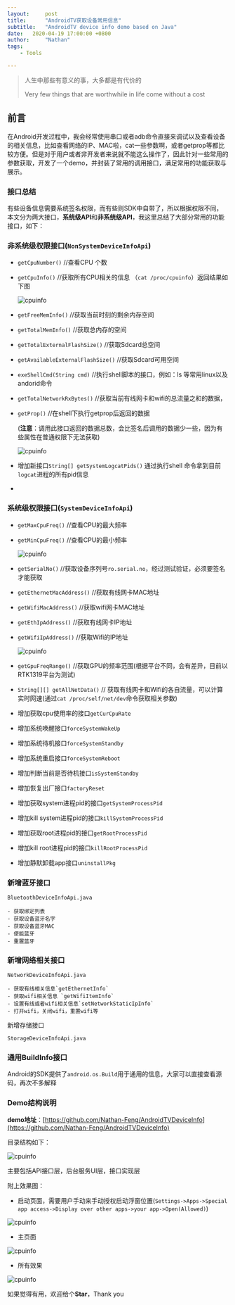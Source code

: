 ```yaml
---
layout:     post
title:      "AndroidTV获取设备常用信息"
subtitle:   "AndroidTV device info demo based on Java"
date:   2020-04-19 17:00:00 +0800
author:     "Nathan"
tags:
    - Tools

---
```


> 人生中那些有意义的事，大多都是有代价的
>
> Very few things that are worthwhile in life come without a cost
>

## 前言

在Android开发过程中，我会经常使用串口或者adb命令直接来调试以及查看设备的相关信息，比如查看网络的IP、MAC啦，cat一些参数啊，或者getprop等都比较方便。但是对于用户或者非开发者来说就不能这么操作了，因此针对一些常用的参数获取，开发了一个demo，并封装了常用的调用接口，满足常用的功能获取与展示。

### 接口总结

有些设备信息需要系统签名权限，而有些则SDK中自带了，所以根据权限不同，本文分为两大接口，**系统级API**和**非系统级API**，我这里总结了大部分常用的功能接口，如下：

### 非系统级权限接口(`NonSystemDeviceInfoApi`)

* `getCpuNumber()` //查看CPU 个数

* `getCpuInfo()` //获取所有CPU相关的信息 （`cat /proc/cpuinfo`）返回结果如下图

  ![cpuinfo](/img/device-info/cat-cpuinfo.jpg)

* `getFreeMemInfo()` //获取当前时刻的剩余内存空间

* `getTotalMemInfo()` //获取总内存的空间

* `getTotalExternalFlashSize()` //获取Sdcard总空间

* `getAvailableExternalFlashSize()` //获取Sdcard可用空间

* `exeShellCmd(String cmd)` //执行shell脚本的接口，例如：ls 等常用linux以及andorid命令

* `getTotalNetworkRxBytes()` //获取当前有线网卡和wifi的总流量之和的数据，

* `getProp()` //在shell下执行getprop后返回的数据

  (**注意**：调用此接口返回的数据总数，会比签名后调用的数据少一些，因为有些属性在普通权限下无法获取)

  ![cpuinfo](/img/device-info/shell-getprop.jpg)
  
* 增加新接口`String[] getSystemLogcatPids()` 通过执行shell 命令拿到目前`logcat`进程的所有pid信息

* 

### 系统级权限接口(`SystemDeviceInfoApi`)

* `getMaxCpuFreq()` //查看CPU的最大频率

* `getMinCpuFreq()` //查看CPU的最小频率

  ![cpuinfo](/img/device-info/cpu-freq.png)

* `getSerialNo()` //获取设备序列号`ro.serial.no`，经过测试验证，必须要签名才能获取

* `getEthernetMacAddress()` //获取有线网卡MAC地址 

* `getWifiMacAddress()` //获取wifi网卡MAC地址

* `getEthIpAddress()` //获取有线网卡IP地址

* `getWifiIpAddress()` //获取Wifi的IP地址

  ![cpuinfo](/img/device-info/wifi-mac-ip.png)

* `getGpuFreqRange()` //获取GPU的频率范围(根据平台不同，会有差异，目前以RTK1319平台为测试)

* `String[][] getAllNetData()` // 获取有线网卡和Wifi的各自流量，可以计算实时网速(通过`cat /proc/self/net/dev`命令获取相关参数)

* 增加获取cpu使用率的接口`getCurCpuRate`

* 增加系统唤醒接口`forceSystemWakeUp`

* 增加系统待机接口`forceSystemStandby`

* 增加系统重启接口`forceSystemReboot`

* 增加判断当前是否待机接口`isSystemStandby`

* 增加恢复出厂接口`factoryReset`

* 增加获取system进程pid的接口`getSystemProcessPid`

* 增加kill system进程pid的接口`killSystemProcessPid`

* 增加获取root进程pid的接口`getRootProcessPid`

* 增加kill root进程pid的接口`killRootProcessPid`

* 增加静默卸载app接口`uninstallPkg`

### 新增蓝牙接口

`BluetoothDeviceInfoApi.java`

	- 获取绑定列表
	- 获取设备蓝牙名字
	- 获取设备蓝牙MAC
	- 使能蓝牙
	- 重置蓝牙

### 新增网络相关接口

`NetworkDeviceInfoApi.java`

	- 获取有线相关信息`getEthernetInfo`
	- 获取wifi相关信息 `getWifiItemInfo`
	- 设置有线或者wifi相关信息`setNetworkStaticIpInfo`
	- 打开wifi，关闭wifi，重置wifi等

新增存储接口

`StorageDeviceInfoApi.java`

### 通用BuildInfo接口

Android的SDK提供了`android.os.Build`用于通用的信息，大家可以直接查看源码，再次不多解释

### Demo结构说明

**demo地址**：[https://github.com/Nathan-Feng/AndroidTVDeviceInfo](https://github.com/Nathan-Feng/AndroidTVDeviceInfo)

目录结构如下：

![cpuinfo](/img/device-info/demo-tree.png)

主要包括API接口层，后台服务UI层，接口实现层

附上效果图：

* 启动页面，需要用户手动来手动授权启动浮窗位置(`Settings->Apps->Special app access->Display over other apps->your app->Open(Allowed)`)

![cpuinfo](/img/device-info/setting-allowed.png)

* 主页面

![cpuinfo](/img/device-info/main-activity.png)

* 所有效果

![cpuinfo](/img/device-info/open-all.png)

如果觉得有用，欢迎给个**Star**，Thank you 
